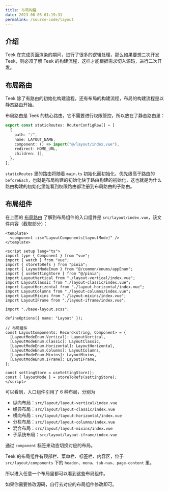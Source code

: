 ```yaml
---
title: 布局构建
date: 2023-08-05 01:19:31
permalink: /source-code/layout
---
```


## 介绍

Teek 在完成页面渲染的期间，进行了很多的逻辑处理，那么如果要想二次开发 Teek，则必须了解 Teek 的构建流程，这样才能根据需求切入源码，进行二次开发。

## 布局路由

Teek 除了有路由的初始化构建流程，还有布局的构建流程，布局的构建流程是以静态路由开始。

布局路由是 Teek 的核心路由，它不需要进行权限管控，所以放在了静态路由里：

```ts
export const staticRoutes: RouterConfigRaw[] = [
  {
    path: "/",
    name: LAYOUT_NAME,
    component: () => import("@/layout/index.vue"),
    redirect: HOME_URL,
    children: [],
  },
];
```

`staticRoutes` 里的路由将随着 `main.ts` 初始化而初始化，优先级高于路由的 `beforeEach`，也就是布局构建的初始化快于路由构建的初始化，这也就是为什么路由构建的初始化里能看到权限路由都注册到布局路由的子路由。

## 布局组件

在上面的 [布局路由](#布局路由) 了解到布局组件的入口组件是 `src/layout/index.vue`，该文件内容（截取部分）：

```vue
<template>
  <component :is="LayoutComponents[layoutMode]" />
</template>

<script setup lang="ts">
import type { Component } from "vue";
import { watch } from "vue";
import { storeToRefs } from "pinia";
import { LayoutModeEnum } from "@/common/enums/appEnum";
import { useSettingStore } from "@/pinia";
import LayoutVertical from "./layout-vertical/index.vue";
import LayoutClassic from "./layout-classic/index.vue";
import LayoutHorizontal from "./layout-horizontal/index.vue";
import LayoutColumns from "./layout-columns/index.vue";
import LayoutMixins from "./layout-mixins/index.vue";
import LayoutIFrame from "./layout-iframe/index.vue";

import "./base-layout.scss";

defineOptions({ name: "Layout" });

// 布局组件
const LayoutComponents: Record<string, Component> = {
  [LayoutModeEnum.Vertical]: LayoutVertical,
  [LayoutModeEnum.Classic]: LayoutClassic,
  [LayoutModeEnum.Horizontal]: LayoutHorizontal,
  [LayoutModeEnum.Columns]: LayoutColumns,
  [LayoutModeEnum.Mixins]: LayoutMixins,
  [LayoutModeEnum.IFrame]: LayoutIFrame,
};

const settingStore = useSettingStore();
const { layoutMode } = storeToRefs(settingStore);
</script>
```

可以看到，入口组件引用了 6 种布局，分别为

- 纵向布局：`src/layout/layout-vertical/index.vue`
- 经典布局：`src/layout/layout-classic/index.vue`
- 横向布局：`src/layout/layout-horizontal/index.vue`
- 分栏布局：`src/layout/layout-columns/index.vue`
- 混合布局：`src/layout/layout-mixins/index.vue`
- 子系统布局：`src/layout/layout-iframe/index.vue`

通过 `component` 标签来动态切换对应的布局。

Teek 的布局组件有顶部栏、菜单栏、标签栏、内容区，位于 `src/layout/components` 下的 `header`、`menu`、`tab-nav`、`page-content` 里。

所以进入任意一个布局里都可以看到这些布局组件。

如果你需要修改源码，自行去对应的布局组件修改即可。
